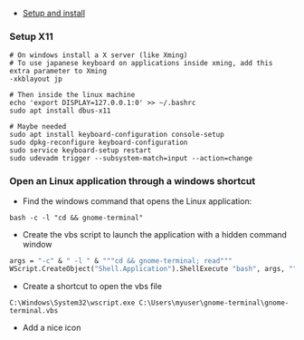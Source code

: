 ---
---

- [Setup and install](https://blog.ropnop.com/configuring-a-pretty-and-usable-terminal-emulator-for-wsl/)

### Setup X11
```shell
# On windows install a X server (like Xming)
# To use japanese keyboard on applications inside xming, add this extra parameter to Xming
-xkblayout jp

# Then inside the linux machine
echo 'export DISPLAY=127.0.0.1:0' >> ~/.bashrc
sudo apt install dbus-x11

# Maybe needed
sudo apt install keyboard-configuration console-setup
sudo dpkg-reconfigure keyboard-configuration
sudo service keyboard-setup restart
sudo udevadm trigger --subsystem-match=input --action=change
```

### Open an Linux application through a windows shortcut
- Find the windows command that opens the Linux application:
```shell
bash -c -l "cd && gnome-terminal"
```

- Create the vbs script to launch the application with a hidden command window
```vb
args = "-c" & " -l " & """cd && gnome-terminal; read"""
WScript.CreateObject("Shell.Application").ShellExecute "bash", args, "", "open", 0
```

- Create a shortcut to open the vbs file
```
C:\Windows\System32\wscript.exe C:\Users\myuser\gnome-terminal\gnome-terminal.vbs
```

- Add a nice icon
